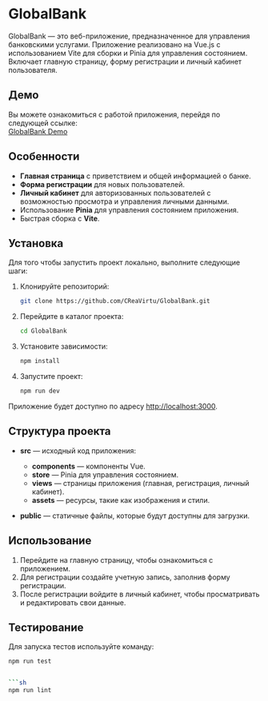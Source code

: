 # GlobalBank

GlobalBank — это веб-приложение, предназначенное для управления банковскими услугами. Приложение реализовано на Vue.js с использованием Vite для сборки и Pinia для управления состоянием. Включает главную страницу, форму регистрации и личный кабинет пользователя.

## Демо

Вы можете ознакомиться с работой приложения, перейдя по следующей ссылке:  
[GlobalBank Demo](https://rina2316.github.io/GlobalBank/)

## Особенности

- **Главная страница** с приветствием и общей информацией о банке.
- **Форма регистрации** для новых пользователей.
- **Личный кабинет** для авторизованных пользователей с возможностью просмотра и управления личными данными.
- Использование **Pinia** для управления состоянием приложения.
- Быстрая сборка с **Vite**.

## Установка

Для того чтобы запустить проект локально, выполните следующие шаги:

1. Клонируйте репозиторий:

    ```bash
    git clone https://github.com/CReaVirtu/GlobalBank.git
    ```

2. Перейдите в каталог проекта:

    ```bash
    cd GlobalBank
    ```

3. Установите зависимости:

    ```bash
    npm install
    ```

4. Запустите проект:

    ```bash
    npm run dev
    ```

Приложение будет доступно по адресу [http://localhost:3000](http://localhost:3000).

## Структура проекта

- **src** — исходный код приложения:
  - **components** — компоненты Vue.
  - **store** — Pinia для управления состоянием.
  - **views** — страницы приложения (главная, регистрация, личный кабинет).
  - **assets** — ресурсы, такие как изображения и стили.
  
- **public** — статичные файлы, которые будут доступны для загрузки.

## Использование

1. Перейдите на главную страницу, чтобы ознакомиться с приложением.
2. Для регистрации создайте учетную запись, заполнив форму регистрации.
3. После регистрации войдите в личный кабинет, чтобы просматривать и редактировать свои данные.

## Тестирование

Для запуска тестов используйте команду:

```bash
npm run test


```sh
npm run lint
```
